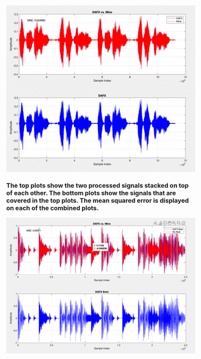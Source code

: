 ![Plots for Vocal Sample](Extra/vocal_comp.png)
### The top plots show the two processed signals stacked on top of each other. The bottom plots show the signals that are covered in the top plots. The mean squared error is displayed on each of the combined plots.

![Plots for Beat Sample](Extra/beat_comp.png)
